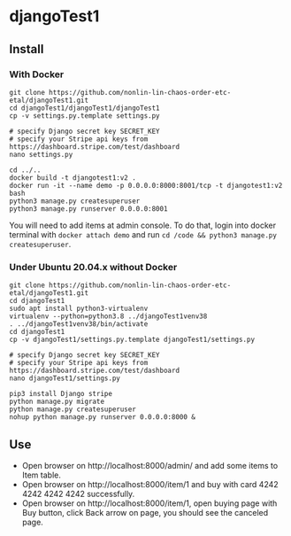 # djangoTest1

## Install

### With Docker

```shell
git clone https://github.com/nonlin-lin-chaos-order-etc-etal/djangoTest1.git
cd djangoTest1/djangoTest1/djangoTest1
cp -v settings.py.template settings.py

# specify Django secret key SECRET_KEY
# specify your Stripe api keys from https://dashboard.stripe.com/test/dashboard
nano settings.py

cd ../..
docker build -t djangotest1:v2 .
docker run -it --name demo -p 0.0.0.0:8000:8001/tcp -t djangotest1:v2 bash
python3 manage.py createsuperuser 
python3 manage.py runserver 0.0.0.0:8001 
```

You will need to add items at admin console. To do that, login into docker terminal with `docker attach demo` and
run `cd /code && python3 manage.py createsuperuser`.

### Under Ubuntu 20.04.x without Docker

```shell
git clone https://github.com/nonlin-lin-chaos-order-etc-etal/djangoTest1.git
cd djangoTest1
sudo apt install python3-virtualenv
virtualenv --python=python3.8 ../djangoTest1venv38
. ../djangoTest1venv38/bin/activate
cd djangoTest1
cp -v djangoTest1/settings.py.template djangoTest1/settings.py

# specify Django secret key SECRET_KEY
# specify your Stripe api keys from https://dashboard.stripe.com/test/dashboard
nano djangoTest1/settings.py 

pip3 install Django stripe
python manage.py migrate
python manage.py createsuperuser
nohup python manage.py runserver 0.0.0.0:8000 &
```

## Use

 * Open browser on http://localhost:8000/admin/ and add some items to Item table.
 * Open browser on http://localhost:8000/item/1 and buy with card 4242 4242 4242 4242 successfully.
 * Open browser on http://localhost:8000/item/1, open buying page with Buy button, click Back arrow on page, you should see the canceled page.
